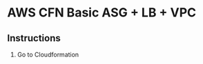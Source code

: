 AWS CFN Basic ASG + LB + VPC
=========================



Instructions
---------------

 1. Go to Cloudformation 

<!--stackedit_data:
eyJoaXN0b3J5IjpbMTg5Njc4MDAyNl19
-->